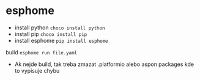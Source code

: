 # esphome

- install python ```choco install python```
- install pip ```choco install pip```
- install esphome ```pip install esphome```

build ```esphome run file.yaml```

- Ak nejde build, tak treba zmazat .platformio alebo aspon packages kde to vypisuje chybu
